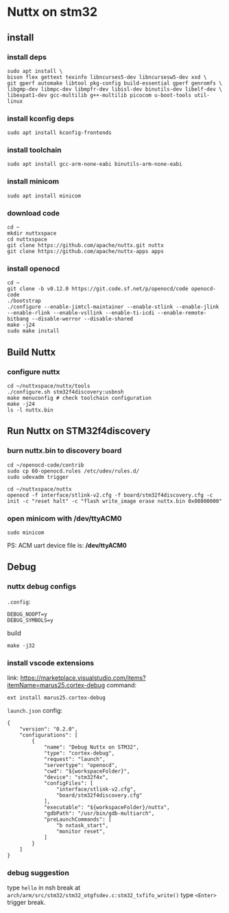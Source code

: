 # Nuttx on stm32

## install
### install deps
```
sudo apt install \
bison flex gettext texinfo libncurses5-dev libncursesw5-dev xxd \
git gperf automake libtool pkg-config build-essential gperf genromfs \
libgmp-dev libmpc-dev libmpfr-dev libisl-dev binutils-dev libelf-dev \
libexpat1-dev gcc-multilib g++-multilib picocom u-boot-tools util-linux
```

### install kconfig deps
```
sudo apt install kconfig-frontends
```

### install toolchain
```
sudo apt install gcc-arm-none-eabi binutils-arm-none-eabi
```

### install minicom
```
sudo apt install minicom
```

### download code
```
cd ~
mkdir nuttxspace
cd nuttxspace
git clone https://github.com/apache/nuttx.git nuttx
git clone https://github.com/apache/nuttx-apps apps
```

### install openocd
```
cd ~
git clone -b v0.12.0 https://git.code.sf.net/p/openocd/code openocd-code
./bootstrap
./configure --enable-jimtcl-maintainer --enable-stlink --enable-jlink --enable-rlink --enable-vsllink --enable-ti-icdi --enable-remote-bitbang --disable-werror --disable-shared
make -j24
sudo make install
```

## Build Nuttx
### configure nuttx
```
cd ~/nuttxspace/nuttx/tools
./configure.sh stm32f4discovery:usbnsh
make menuconfig # check toolchain configuration
make -j24
ls -l nuttx.bin
```

## Run Nuttx on STM32f4discovery
### burn nuttx.bin to discovery board
```
cd ~/openocd-code/contrib
sudo cp 60-openocd.rules /etc/udev/rules.d/
sudo udevadm trigger

cd ~/nuttxspace/nuttx
openocd -f interface/stlink-v2.cfg -f board/stm32f4discovery.cfg -c init -c "reset halt" -c "flash write_image erase nuttx.bin 0x08000000"
```

### open minicom with /dev/ttyACM0
```
sudo minicom
```
PS: ACM uart device file is: **/dev/ttyACM0**


## Debug
### nuttx debug configs
`.config`:
```
DEBUG_NOOPT=y
DEBUG_SYMBOLS=y
```

build
```
make -j32
```

### install vscode extensions
link: https://marketplace.visualstudio.com/items?itemName=marus25.cortex-debug
command:
```
ext install marus25.cortex-debug
```

`launch.json` config:
```
{
    "version": "0.2.0",
    "configurations": [
        {
            "name": "Debug Nuttx on STM32",
            "type": "cortex-debug",
            "request": "launch",
            "servertype": "openocd",
            "cwd": "${workspaceFolder}",
            "device": "stm32f4x",
            "configFiles": [
                "interface/stlink-v2.cfg",
                "board/stm32f4discovery.cfg"
            ],
            "executable": "${workspaceFolder}/nuttx",
            "gdbPath": "/usr/bin/gdb-multiarch",
            "preLaunchCommands": [
                "b nxtask_start",
                "monitor reset",
            ]
        }
    ]
}
```

### debug suggestion
type `hello` in nsh
break at `arch/arm/src/stm32/stm32_otgfsdev.c:stm32_txfifo_write()`
type `<Enter>` trigger break.